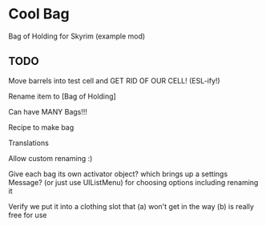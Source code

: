 # Cool Bag

Bag of Holding for Skyrim (example mod)

## TODO

Move barrels into test cell and GET RID OF OUR CELL! (ESL-ify!)

Rename item to [Bag of Holding]

Can have MANY Bags!!!

Recipe to make bag

Translations

Allow custom renaming :)

Give each bag its own activator object? which brings up a settings Message?
(or just use UIListMenu) for choosing options including renaming it

Verify we put it into a clothing slot that (a) won't get in the way
                                           (b) is really free for use